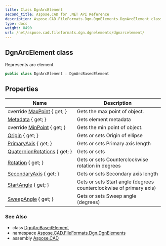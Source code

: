 ```yaml
---
title: Class DgnArcElement
second_title: Aspose.CAD for .NET API Reference
description: Aspose.CAD.FileFormats.Dgn.DgnElements.DgnArcElement class. Represents arc element
type: docs
weight: 8490
url: /net/aspose.cad.fileformats.dgn.dgnelements/dgnarcelement/
---
```

## DgnArcElement class

Represents arc element

```csharp
public class DgnArcElement : DgnArcBasedElement
```

## Properties

| Name | Description |
| --- | --- |
| override [MaxPoint](../../aspose.cad.fileformats.dgn.dgnelements/dgnarcbasedelement/maxpoint/) { get; } | Gets the max point of object. |
| [Metadata](../../aspose.cad.fileformats.dgn.dgnelements/dgnelement/metadata/) { get; } | Gets element metadata |
| override [MinPoint](../../aspose.cad.fileformats.dgn.dgnelements/dgnarcbasedelement/minpoint/) { get; } | Gets the min point of object. |
| [Origin](../../aspose.cad.fileformats.dgn.dgnelements/dgnarcbasedelement/origin/) { get; } | Gets or sets Origin of ellipse |
| [PrimaryAxis](../../aspose.cad.fileformats.dgn.dgnelements/dgnarcbasedelement/primaryaxis/) { get; } | Gets or sets Primary axis length |
| [QuaternionRotations](../../aspose.cad.fileformats.dgn.dgnelements/dgndrawingelementbasequaternion/quaternionrotations/) { get; } | Gets or sets |
| [Rotation](../../aspose.cad.fileformats.dgn.dgnelements/dgnarcbasedelement/rotation/) { get; } | Gets or sets Counterclockwise rotation in degrees |
| [SecondaryAxis](../../aspose.cad.fileformats.dgn.dgnelements/dgnarcbasedelement/secondaryaxis/) { get; } | Gets or sets Secondary axis length |
| [StartAngle](../../aspose.cad.fileformats.dgn.dgnelements/dgnarcbasedelement/startangle/) { get; } | Gets or sets Start angle (degrees counterclockwise of primary axis) |
| [SweepAngle](../../aspose.cad.fileformats.dgn.dgnelements/dgnarcbasedelement/sweepangle/) { get; } | Gets or sets Sweep angle (degrees) |

### See Also

* class [DgnArcBasedElement](../dgnarcbasedelement/)
* namespace [Aspose.CAD.FileFormats.Dgn.DgnElements](../../aspose.cad.fileformats.dgn.dgnelements/)
* assembly [Aspose.CAD](../../)


